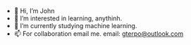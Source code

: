 - 👋 Hi, I’m John
- 👀 I’m interested in learning, anythinh.
- 🌱 I’m currently studying machine learning.
- 📫 For collaboration email me.
      email: gterpo@outlook.com

<!---
johnt1838/johnt1838 is a ✨ special ✨ repository because its `README.md` (this file) appears on your GitHub profile.
You can click the Preview link to take a look at your changes.
--->
